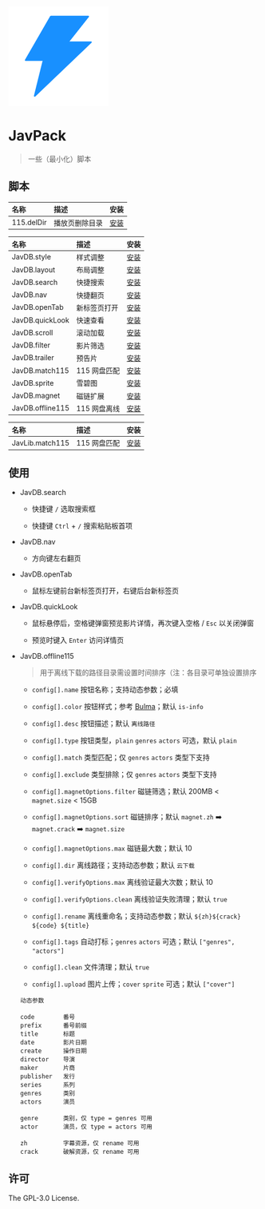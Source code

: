 ![JavPack](./assets/icon.png)

# JavPack

> 一些（最小化）脚本

## 脚本

| 名称       | 描述           | 安装                                                                         |
| :--------- | :------------- | :--------------------------------------------------------------------------- |
| 115.delDir | 播放页删除目录 | [安装](https://github.com/bolin-dev/JavPack/raw/main/115/115.delDir.user.js) |

| 名称             | 描述         | 安装                                                                                 |
| :--------------- | :----------- | :----------------------------------------------------------------------------------- |
| JavDB.style      | 样式调整     | [安装](https://github.com/bolin-dev/JavPack/raw/main/javdb/JavDB.style.user.js)      |
| JavDB.layout     | 布局调整     | [安装](https://github.com/bolin-dev/JavPack/raw/main/javdb/JavDB.layout.user.js)     |
| JavDB.search     | 快捷搜索     | [安装](https://github.com/bolin-dev/JavPack/raw/main/javdb/JavDB.search.user.js)     |
| JavDB.nav        | 快捷翻页     | [安装](https://github.com/bolin-dev/JavPack/raw/main/javdb/JavDB.nav.user.js)        |
| JavDB.openTab    | 新标签页打开 | [安装](https://github.com/bolin-dev/JavPack/raw/main/javdb/JavDB.openTab.user.js)    |
| JavDB.quickLook  | 快速查看     | [安装](https://github.com/bolin-dev/JavPack/raw/main/javdb/JavDB.quickLook.user.js)  |
| JavDB.scroll     | 滚动加载     | [安装](https://github.com/bolin-dev/JavPack/raw/main/javdb/JavDB.scroll.user.js)     |
| JavDB.filter     | 影片筛选     | [安装](https://github.com/bolin-dev/JavPack/raw/main/javdb/JavDB.filter.user.js)     |
| JavDB.trailer    | 预告片       | [安装](https://github.com/bolin-dev/JavPack/raw/main/javdb/JavDB.trailer.user.js)    |
| JavDB.match115   | 115 网盘匹配 | [安装](https://github.com/bolin-dev/JavPack/raw/main/javdb/JavDB.match115.user.js)   |
| JavDB.sprite     | 雪碧图       | [安装](https://github.com/bolin-dev/JavPack/raw/main/javdb/JavDB.sprite.user.js)     |
| JavDB.magnet     | 磁链扩展     | [安装](https://github.com/bolin-dev/JavPack/raw/main/javdb/JavDB.magnet.user.js)     |
| JavDB.offline115 | 115 网盘离线 | [安装](https://github.com/bolin-dev/JavPack/raw/main/javdb/JavDB.offline115.user.js) |

| 名称            | 描述         | 安装                                                                                 |
| :-------------- | :----------- | :----------------------------------------------------------------------------------- |
| JavLib.match115 | 115 网盘匹配 | [安装](https://github.com/bolin-dev/JavPack/raw/main/javlib/JavLib.match115.user.js) |

## 使用

- JavDB.search

  - 快捷键 `/` 选取搜索框

  - 快捷键 `Ctrl` + `/` 搜索粘贴板首项

- JavDB.nav

  - 方向键左右翻页

- JavDB.openTab

  - 鼠标左键前台新标签页打开，右键后台新标签页

- JavDB.quickLook

  - 鼠标悬停后，空格键弹窗预览影片详情，再次键入空格 / `Esc` 以关闭弹窗

  - 预览时键入 `Enter` 访问详情页

- JavDB.offline115

  > 用于离线下载的路径目录需设置时间排序（注：各目录可单独设置排序

  - `config[].name` 按钮名称；支持动态参数；必填

  - `config[].color` 按钮样式；参考 [Bulma](https://bulma.io/documentation/elements/button/#colors)；默认 `is-info`

  - `config[].desc` 按钮描述；默认 `离线路径`

  - `config[].type` 按钮类型，`plain` `genres` `actors` 可选，默认 `plain`

  - `config[].match` 类型匹配；仅 `genres` `actors` 类型下支持

  - `config[].exclude` 类型排除；仅 `genres` `actors` 类型下支持

  - `config[].magnetOptions.filter` 磁链筛选；默认 200MB < `magnet.size` < 15GB

  - `config[].magnetOptions.sort` 磁链排序；默认 `magnet.zh` ➡️ `magnet.crack` ➡️ `magnet.size`

  - `config[].magnetOptions.max` 磁链最大数；默认 10

  - `config[].dir` 离线路径；支持动态参数；默认 `云下载`

  - `config[].verifyOptions.max` 离线验证最大次数；默认 10

  - `config[].verifyOptions.clean` 离线验证失败清理；默认 `true`

  - `config[].rename` 离线重命名；支持动态参数；默认 `${zh}${crack} ${code} ${title}`

  - `config[].tags` 自动打标；`genres` `actors` 可选；默认 `["genres", "actors"]`

  - `config[].clean` 文件清理；默认 `true`

  - `config[].upload` 图片上传；`cover` `sprite` 可选；默认 `["cover"]`

  ```
  动态参数

  code        番号
  prefix      番号前缀
  title       标题
  date        影片日期
  create      操作日期
  director    导演
  maker       片商
  publisher   发行
  series      系列
  genres      类别
  actors      演员

  genre       类别，仅 type = genres 可用
  actor       演员，仅 type = actors 可用

  zh          字幕资源，仅 rename 可用
  crack       破解资源，仅 rename 可用
  ```

## 许可

The GPL-3.0 License.
